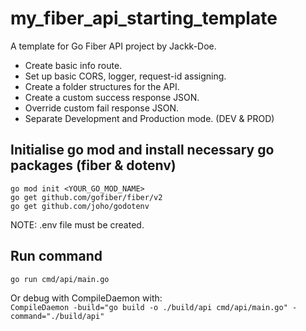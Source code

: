 # my_fiber_api_starting_template
A template for Go Fiber API project by Jackk-Doe.<br>

- Create basic info route.<br>
- Set up basic CORS, logger, request-id assigning.<br> 
- Create a folder structures for the API.<br>
- Create a custom success response JSON.<br>
- Override custom fail response JSON.<br>
- Separate Development and Production mode. (DEV & PROD)<br>

## Initialise go mod and install necessary go packages (fiber & dotenv) 
```
go mod init <YOUR_GO_MOD_NAME>
go get github.com/gofiber/fiber/v2
go get github.com/joho/godotenv
```
NOTE: .env file must be created.<br>

## Run command
`go run cmd/api/main.go`

Or debug with CompileDaemon with: <br>
`CompileDaemon -build="go build -o ./build/api cmd/api/main.go" -command="./build/api"`